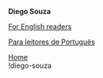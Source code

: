 **Diego Souza**

<div>
  <a href="README_EN.md" target="_blank"> For English readers </a>
  <p></p>
  <a href="README_PT.md" target="_blank"> Para leitores de Português</a>
  <p></p>
  <a href="README.md" target="_blank"> Home</a>
</div>
!diego-souza